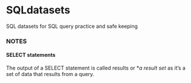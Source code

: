 # SQLdatasets
SQL datasets for SQL query practice and safe keeping



### NOTES







#### SELECT statements

The output of a SELECT statement is called results or **a result set* as it’s a set of data that results from a query.















